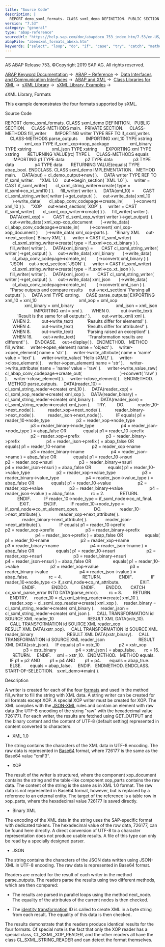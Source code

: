 ```yaml
---
title: "Source Code"
description: |
  REPORT demo_sxml_formats. CLASS sxml_demo DEFINITION. PUBLIC SECTION. CLASS-METHODS main. PRIVATE SECTION. CLASS-METHODS fill_writer IMPORTING writer TYPE REF TO if_sxml_writer. CLASS-METHODS parse_outputs IMPORTING xml_10 TYPE xstring xml_xop TYPE if_sxml_xop=>xop_package xml_binary TY
version: "7.53"
category: "general"
type: "abap-reference"
sourceUrl: "https://help.sap.com/doc/abapdocu_753_index_htm/7.53/en-US/abensxml_formats_abexa.htm"
abapFile: "abensxml_formats_abexa.htm"
keywords: ["select", "loop", "do", "if", "case", "try", "catch", "method", "class", "data", "abensxml", "formats", "abexa"]
---
```


* * *

AS ABAP Release 753, ©Copyright 2019 SAP AG. All rights reserved.

[ABAP Keyword Documentation](https://help.sap.com/doc/abapdocu_753_index_htm/7.53/en-US/abenabap.htm) →  [ABAP − Reference](https://help.sap.com/doc/abapdocu_753_index_htm/7.53/en-US/abenabap_reference.htm) →  [Data Interfaces and Communication Interfaces](https://help.sap.com/doc/abapdocu_753_index_htm/7.53/en-US/abenabap_data_communication.htm) →  [ABAP and XML](https://help.sap.com/doc/abapdocu_753_index_htm/7.53/en-US/abenabap_xml.htm) →  [Class Libraries for XML](https://help.sap.com/doc/abapdocu_753_index_htm/7.53/en-US/abenabap_xml_libs.htm) →  [sXML Library](https://help.sap.com/doc/abapdocu_753_index_htm/7.53/en-US/abenabap_sxml_lib.htm) →  [sXML Library, Examples](https://help.sap.com/doc/abapdocu_753_index_htm/7.53/en-US/abenabap_sxml_lib_abexas.htm) → 

sXML Library, Formats

This example demonstrates the four formats supported by sXML.

Source Code

REPORT demo\_sxml\_formats.
CLASS sxml\_demo DEFINITION.
  PUBLIC SECTION.
    CLASS-METHODS main.
  PRIVATE SECTION.
    CLASS-METHODS fill\_writer
      IMPORTING writer TYPE REF TO if\_sxml\_writer.
    CLASS-METHODS parse\_outputs
      IMPORTING xml\_10 TYPE xstring
                xml\_xop TYPE if\_sxml\_xop=>xop\_package
                xml\_binary TYPE xstring
                xml\_json TYPE xstring
      EXPORTING xml TYPE xstring
      RETURNING VALUE(rc) TYPE i.
    CLASS-METHODS equals
      IMPORTING p1 TYPE data
                p2 TYPE data
                p3 TYPE data
                p4 TYPE data
      RETURNING VALUE(equals) TYPE abap\_bool.
ENDCLASS.
CLASS sxml\_demo IMPLEMENTATION.
  METHOD main.
    DATA(out) = cl\_demo\_output=>new( ).
    DATA writer TYPE REF TO if\_sxml\_writer.
    "XML 1.0
    out->begin\_section( \`XML 1.0\` ).
    writer = CAST if\_sxml\_writer(
      cl\_sxml\_string\_writer=>create( type = if\_sxml=>co\_xt\_xml10 ) ).
    fill\_writer( writer ).
    DATA(xml\_10) =
      CAST cl\_sxml\_string\_writer( writer )->get\_output(  ).
    out->write\_data( xml\_10
      )->write\_data(
      cl\_abap\_conv\_codepage=>create\_in(
        )->convert( xml\_10 ) ).
    "XOP
    out->next\_section( \`XOP\` ).
    writer = CAST if\_sxml\_writer(
      cl\_sxml\_xop\_writer=>create( ) ).
    fill\_writer( writer ).
    DATA(xml\_xop) =
      CAST cl\_sxml\_xop\_writer( writer )->get\_output(  ).
    out->write\_data( xml\_xop-xop\_document
      )->write\_data(
     cl\_abap\_conv\_codepage=>create\_in(
        )->convert( xml\_xop-xop\_document )
      )->write\_data( xml\_xop-parts ).
    "Binary XML
    out->next\_section( \`Binary XML\` ).
    writer = CAST if\_sxml\_writer(
      cl\_sxml\_string\_writer=>create( type = if\_sxml=>co\_xt\_binary ) ).
    fill\_writer( writer ).
    DATA(xml\_binary) =
      CAST cl\_sxml\_string\_writer( writer )->get\_output(  ).
    out->write\_data( xml\_binary
      )->write\_data(
      cl\_abap\_conv\_codepage=>create\_in(
        )->convert( xml\_binary ) ).
    "JSON
    out->next\_section( \`JSON\` ).
    writer = CAST if\_sxml\_writer(
      cl\_sxml\_string\_writer=>create( type = if\_sxml=>co\_xt\_json ) ).
    fill\_writer( writer ).
    DATA(xml\_json) =
      CAST cl\_sxml\_string\_writer( writer )->get\_output(  ).
    out->write\_data( xml\_json
      )->write\_data(
      cl\_abap\_conv\_codepage=>create\_in(
        )->convert( xml\_json ) ).
    "Parse outputs and compare results
    out->next\_section( \`Parsing all outputs\` ).
    DATA xml TYPE xstring.
    CASE parse\_outputs( EXPORTING xml\_10 = xml\_10
                                  xml\_xop = xml\_xop
                                  xml\_binary = xml\_binary
                                  xml\_json = xml\_json
                        IMPORTING xml = xml ).
      WHEN 0.
        out->write\_text(
          'Result is the same for all outputs:' ).
        out->write\_xml( xml ).
      WHEN 2.
        out->write\_text(
          'Results differ for elements!' ).
      WHEN 4.
        out->write\_text(
          'Results differ for attributes!' ).
      WHEN 8.
        out->write\_text(
          'Parsing raised an exception!' ).
      WHEN 16.
        out->write\_text(
          'Transformation results are different!' ).
    ENDCASE.
    out->display( ).
  ENDMETHOD.
  METHOD fill\_writer.
    writer->open\_element( name = 'object' ).
    writer->open\_element( name = 'str' ).
    writer->write\_attribute( name = 'name' value = 'text' ).
    writer->write\_value( 'Hello sXML!' ).
    writer->close\_element( ).
    writer->open\_element( name = 'str' ).
    writer->write\_attribute( name = 'name' value = 'raw' ).
    writer->write\_value\_raw( cl\_abap\_conv\_codepage=>create\_out(
                               )->convert( 'raw' ) ).
    writer->close\_element( ).
    writer->close\_element( ).
  ENDMETHOD.
  METHOD parse\_outputs.
    DATA(reader\_10) = cl\_sxml\_string\_reader=>create( xml\_10 ).
    DATA(reader\_xop) = cl\_sxml\_xop\_reader=>create( xml\_xop ).
    DATA(reader\_binary) = cl\_sxml\_string\_reader=>create( xml\_binary ).
    DATA(reader\_json) = cl\_sxml\_string\_reader=>create( xml\_json ).
    TRY.
        DO.
          reader\_10->next\_node( ).
          reader\_xop->next\_node( ).
          reader\_binary->next\_node( ).
          reader\_json->next\_node( ).
          IF equals( p1 = reader\_10->node\_type
                     p2 = reader\_xop->node\_type
                     p3 = reader\_binary->node\_type
                     p4 = reader\_json->node\_type ) = abap\_false OR
             equals( p1 = reader\_10->prefix
                     p2 = reader\_xop->prefix
                     p3 = reader\_binary->prefix
                     p4 = reader\_json->prefix ) = abap\_false OR
             equals( p1 = reader\_10->name
                     p2 = reader\_xop->name
                     p3 = reader\_binary->name
                     p4 = reader\_json->name ) = abap\_false OR
             equals( p1 = reader\_10->nsuri
                     p2 = reader\_xop->nsuri
                     p3 = reader\_binary->nsuri
                     p4 = reader\_json->nsuri ) = abap\_false OR
             equals( p1 = reader\_10->value\_type
                     p2 = reader\_xop->value\_type
                     p3 = reader\_binary->value\_type
                     p4 = reader\_json->value\_type ) = abap\_false OR
             equals( p1 = reader\_10->value
                     p2 = reader\_xop->value
                     p3 = reader\_binary->value
                     p4 = reader\_json->value ) = abap\_false.
            rc = 2.
            RETURN.
          ENDIF.
          IF reader\_10->node\_type = if\_sxml\_node=>co\_nt\_final.
            EXIT.
          ENDIF.
          IF reader\_10->node\_type = if\_sxml\_node=>co\_nt\_element\_open.
            DO.
              reader\_10->next\_attribute( ).
              reader\_xop->next\_attribute( ).
              reader\_binary->next\_attribute( ).
              reader\_json->next\_attribute( ).
              IF equals( p1 = reader\_10->prefix
                         p2 = reader\_xop->prefix
                         p3 = reader\_binary->prefix
                         p4 = reader\_json->prefix ) = abap\_false OR
                 equals( p1 = reader\_10->name
                         p2 = reader\_xop->name
                         p3 = reader\_binary->name
                         p4 = reader\_json->name ) = abap\_false OR
                 equals( p1 = reader\_10->nsuri
                         p2 = reader\_xop->nsuri
                         p3 = reader\_binary->nsuri
                         p4 = reader\_json->nsuri ) = abap\_false OR
                 equals( p1 = reader\_10->value
                         p2 = reader\_xop->value
                         p3 = reader\_binary->value
                         p4 = reader\_json->value ) = abap\_false.
                rc = 4.
                RETURN.
              ENDIF.
              IF reader\_10->node\_type <> if\_sxml\_node=>co\_nt\_attribute.
                EXIT.
              ENDIF.
            ENDDO.
          ENDIF.
        ENDDO.
      CATCH cx\_sxml\_parse\_error INTO DATA(parse\_error).
        rc = 8.
        RETURN.
    ENDTRY.
    reader\_10 = cl\_sxml\_string\_reader=>create( xml\_10 ).
    reader\_xop = cl\_sxml\_xop\_reader=>create( xml\_xop ).
    reader\_binary = cl\_sxml\_string\_reader=>create( xml\_binary ).
    reader\_json = cl\_sxml\_string\_reader=>create( xml\_json ).
    CALL TRANSFORMATION id SOURCE XML reader\_10
                           RESULT XML DATA(xstr\_10).
    CALL TRANSFORMATION id SOURCE XML reader\_xop
                           RESULT XML DATA(xstr\_xop).
    CALL TRANSFORMATION id SOURCE XML reader\_binary
                           RESULT XML DATA(xstr\_binary).
    CALL TRANSFORMATION id SOURCE XML reader\_json
                           RESULT XML DATA(xstr\_json).
    IF equals( p1 = xstr\_10
               p2 = xstr\_xop
               p3 = xstr\_binary
               p4 = xstr\_json ) = abap\_false.
      rc = 16.
      RETURN.
    ENDIF.
    xml = xstr\_10.
  ENDMETHOD.
  METHOD equals.
    IF p1 = p2 AND
       p1 = p4 AND
       p1 = p4.
      equals = abap\_true.
    ELSE.
      equals = abap\_false.
    ENDIF.
  ENDMETHOD.
ENDCLASS.
START-OF-SELECTION.
  sxml\_demo=>main( ).

Description

A writer is created for each of the four [formats](https://help.sap.com/doc/abapdocu_753_index_htm/7.53/en-US/abenabap_sxml_lib_formats.htm) and used in the method fill\_writer to fill the string with XML data. A string writer can be created for all formats except XOP. A special XOP writer must be created for XOP. The XML complies with the [JSON-XML](https://help.sap.com/doc/abapdocu_753_index_htm/7.53/en-US/abenabap_json_xml.htm) rules and contain an element with raw data (the UTF-8 encoding of the string "raw" with the hexadecimal value 726177). For each writer, the results are fetched using GET\_OUTPUT and the binary content and the content of UTF-8 (default setting) represented in content converted to characters.

-   XML 1.0

The string contains the characters of the XML data in UTF-8 encoding. The raw data is represented in [Base64](https://help.sap.com/doc/abapdocu_753_index_htm/7.53/en-US/abenbase64_glosry.htm "Glossary Entry") format, where 726177 is the same as the Base64 value "cmF3".

-   XOP

The result of the writer is structured, where the component xop\_document contains the string and the table-like component xop\_parts contains the raw data. The content of the string is the same as in XML 1.0 format. The raw data is not represented in Base64 format, however, but is replaced by a reference to an external entity. The target of the reference is a table row in xop\_parts, where the hexadecimal value 726177 is saved directly.

-   Binary XML

The encoding of the XML data in the string uses the SAP-specific format with dedicated tokens. The hexadecimal value of the row data, 726177, can be found here directly. A direct conversion of UTF-8 to a character representation does not produce usable results. A file of this type can only be read by a specially designed parser.

-   JSON

The string contains the characters of the JSON data written using JSON-XML in UTF-8 encoding. The raw data is represented in Base64 format.

Readers are created for the result of each writer in the method parse\_outputs. The readers parse the results using two different methods, which are then compared:

-   The results are parsed in parallel loops using the method next\_node. The equality of the attributes of the current nodes is then checked.

-   The [identity transformation](https://help.sap.com/doc/abapdocu_753_index_htm/7.53/en-US/abenid_trafo_glosry.htm "Glossary Entry") ID is called to create XML in a byte string from each result. The equality of this data is then checked.

The results demonstrate that the readers produce identical results for the four formats. Of special note is the fact that only the XOP reader has a special class, CL\_SXML\_XOP\_READER, and the other readers all have the class CL\_SXML\_STRING\_READER and can detect the format themselves.